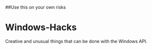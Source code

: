 ##Use this on your own risks

# Windows-Hacks
Creative and unusual things that can be done with the Windows API.
